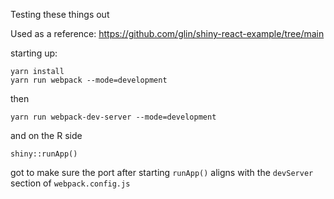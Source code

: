Testing these things out

Used as a reference:
https://github.com/glin/shiny-react-example/tree/main

starting up:
```
yarn install
yarn run webpack --mode=development
```
then
```
yarn run webpack-dev-server --mode=development
```
and on the R side
```
shiny::runApp()
```

got to make sure the port after starting `runApp()` aligns with the
`devServer` section of `webpack.config.js`
